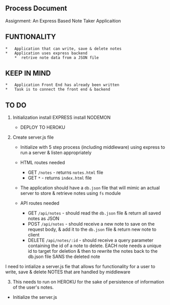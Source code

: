 ## Process Document

Assignment: An Express Based Note Taker Applicaition

## FUNTIONALITY
    *   Application that can write, save & delete notes
    *   Application uses express backend
        *  retrive note data from a JSON file

## KEEP IN MIND
    *   Application Front End has already been written
    *   Task is to connect the front end & backend

## TO DO

1. Initialization
    install     EXPRESS
    install     NODEMON

    * DEPLOY TO HEROKU
    
2. Create server.js file
    *   Initialize with 5 step process (including middleware) using express to run a server & listen appropriately
    
    *   HTML routes needed
        *   GET `/notes`  - returns `notes.html` file
        *   GET `*`   - returns `index.html` file
    
    *   The application should have a `db.json` file that will mimic an actual server to store & retrieve notes using `fs` module

    *   API routes needed
        *   GET `/api/notes` - should read the `db.json` file & return all saved notes as JSON
        *   POST `/api/notes` - should receive a new note to save on the request body, & add it to the `db.json` file & return new note to client
        *   DELETE `/api/notes/:id` - should receive a query parameter containing the id of a note to delete. 
        EACH note needs a unique id to target for deletion
        & then to rewrite the notes back to the db.json file SANS the deleted note  

I need to intialize a server.js fie that allows for functionality for a user to write, save & delete NOTES that are handled by middleware 

3. This needs to run on HEROKU for the sake of persistence of information of the user's notes.

* Initialize the server.js